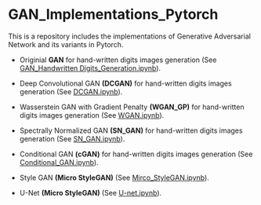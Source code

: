 # GAN_Implementations_Pytorch
This is a repository includes the implementations of Generative Adversarial Network and its variants in Pytorch. 

  * Originial **GAN** for hand-written digits images generation (See [GAN_Handwritten Digits_Generation.ipynb](https://github.com/HaolinTang/GAN_Implementations_Pytorch-/blob/main/GAN_Handwritten%20Digits_Generation.ipynb)).
  
  * Deep Convolutional GAN **(DCGAN)** for hand-written digits images generation (See [DCGAN.ipynb](https://github.com/HaolinTang/GAN_Implementations_Pytorch-/blob/main/DCGAN.ipynb)).
  
  * Wasserstein GAN with Gradient Penalty **(WGAN_GP)** for hand-written digits images generation (See [WGAN.ipynb](https://github.com/HaolinTang/GAN_Implementations_Pytorch-/blob/main/WGAN_GP.ipynb)). 
  
  * Spectrally Normalized GAN **(SN_GAN)** for hand-written digits images generation (See [SN_GAN.ipynb](https://github.com/HaolinTang/GAN_Implementations_Pytorch-/blob/main/SN_GAN.ipynb)). 

  * Conditional GAN **(cGAN)** for hand-written digits images generation (See [Conditional_GAN.ipynb](https://github.com/HaolinTang/GAN_Implementations_Pytorch-/blob/main/Conditional_GAN.ipynb)). 
  
  * Style GAN **(Micro StyleGAN)** (See [Mirco_StyleGAN.ipynb](https://github.com/HaolinTang/GAN_Implementations_Pytorch-/blob/main/Micro_StyleGAN.ipynb)). 
  
  * U-Net **(Micro StyleGAN)** (See [U-net.ipynb](https://github.com/HaolinTang/GAN_Implementations_Pytorch-/blob/main/U_Net.ipynb)).




